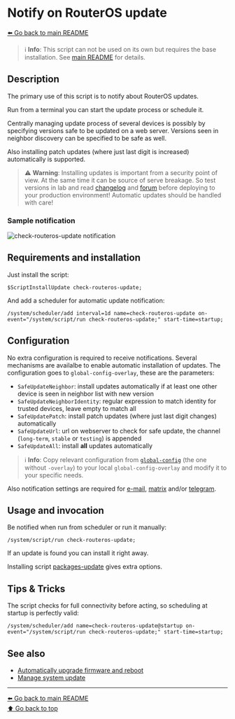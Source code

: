 Notify on RouterOS update
=========================

[⬅️ Go back to main README](../README.md)

> ℹ️ **Info**: This script can not be used on its own but requires the base
> installation. See [main README](../README.md) for details.

Description
-----------

The primary use of this script is to notify about RouterOS updates.

Run from a terminal you can start the update process or schedule it.

Centrally managing update process of several devices is possibly by
specifying versions safe to be updated on a web server. Versions seen
in neighbor discovery can be specified to be safe as well.

Also installing patch updates (where just last digit is increased)
automatically is supported.

> ⚠️ **Warning**: Installing updates is important from a security point
> of view. At the same time it can be source of serve breakage. So test
> versions in lab and read
> [changelog](https://mikrotik.com/download/changelogs/) and
> [forum](https://forum.mikrotik.com/viewforum.php?f=21) before deploying
> to your production environment! Automatic updates should be handled
> with care!

### Sample notification

![check-routeros-update notification](check-routeros-update.d/notification.avif)

Requirements and installation
-----------------------------

Just install the script:

    $ScriptInstallUpdate check-routeros-update;

And add a scheduler for automatic update notification:

    /system/scheduler/add interval=1d name=check-routeros-update on-event="/system/script/run check-routeros-update;" start-time=startup;

Configuration
-------------

No extra configuration is required to receive notifications. Several
mechanisms are availalbe to enable automatic installation of updates.
The configuration goes to `global-config-overlay`, these are the parameters:

* `SafeUpdateNeighbor`: install updates automatically if at least one other
  device is seen in neighbor list with new version
* `SafeUpdateNeighborIdentity`: regular expression to match identity for
  trusted devices, leave empty to match all
* `SafeUpdatePatch`: install patch updates (where just last digit changes)
  automatically
* `SafeUpdateUrl`: url on webserver to check for safe update, the channel
  (`long-term`, `stable` or `testing`) is appended
* `SafeUpdateAll`: install **all** updates automatically

> ℹ️ **Info**: Copy relevant configuration from
> [`global-config`](../global-config.rsc) (the one without `-overlay`) to
> your local `global-config-overlay` and modify it to your specific needs.

Also notification settings are required for
[e-mail](mod/notification-email.md),
[matrix](mod/notification-matrix.md) and/or
[telegram](mod/notification-telegram.md).

Usage and invocation
--------------------

Be notified when run from scheduler or run it manually:

    /system/script/run check-routeros-update;

If an update is found you can install it right away.

Installing script [packages-update](packages-update.md) gives extra options.

Tips & Tricks
-------------

The script checks for full connectivity before acting, so scheduling at
startup is perfectly valid:

    /system/scheduler/add name=check-routeros-update@startup on-event="/system/script/run check-routeros-update;" start-time=startup;

See also
--------

* [Automatically upgrade firmware and reboot](firmware-upgrade-reboot.md)
* [Manage system update](packages-update.md)

---
[⬅️ Go back to main README](../README.md)  
[⬆️ Go back to top](#top)
